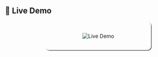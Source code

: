 ## 🔗 Live Demo

<p align="center">
  <a href="https://apurakshit2001.github.io/Toggle/" style="text-decoration:none;">
    <img src="https://img.shields.io/badge/Visit-Live%20Demo-brightgreen?style=for-the-badge" alt="Live Demo" style="padding:30px 100px; border-radius: 10px; box-shadow: 1px 1px 1px black;">
  </a>
</p>
